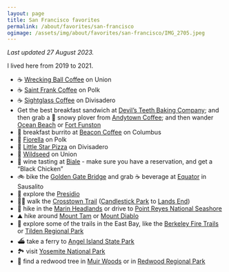 ```yaml
---
layout: page
title: San Francisco favorites
permalink: /about/favorites/san-francisco
ogimage: /assets/img/about/favorites/san-francisco/IMG_2705.jpeg
---
```

_Last updated 27 August 2023._

I lived here from 2019 to 2021.

- ☕️ [Wrecking Ball Coffee](https://maps.apple.com/?address=2271%20Union%20St,%20San%20Francisco,%20CA%20%2094123,%20United%20States&auid=15797632476955295124&ll=37.796755,-122.436643&lsp=9902&q=Wrecking%20Ball%20Coffee%20Roasters) on Union
- ☕️ [Saint Frank Coffee](https://maps.apple.com/?address=2340%20Polk%20St,%20San%20Francisco,%20CA%2094109,%20United%20States&auid=5105107099428073594&ll=37.798357,-122.422119&lsp=9902&q=Saint%20Frank%20Coffee) on Polk
- ☕️ [Sightglass Coffee](https://maps.apple.com/?address=301%20Divisadero%20St,%20San%20Francisco,%20CA%20%2094117,%20United%20States&auid=11327320202390494766&ll=37.772303,-122.437528&lsp=9902&q=Sightglass%20Coffee) on Divisadero
- Get the best breakfast sandwich at [Devil’s Teeth Baking Company](https://maps.apple.com/?address=3876%20Noriega%20St,%20San%20Francisco,%20CA%2094122,%20United%20States&auid=17922246749675822168&ll=37.753179,-122.504951&lsp=9902&q=Devil%E2%80%99s%20Teeth%20Baking%20Co.); and then grab a 🧋 snowy plover from [Andytown Coffee](https://maps.apple.com/?address=3655%20Lawton%20St,%20San%20Francisco,%20CA%20%2094122,%20United%20States&auid=13782962688710535021&ll=37.756661,-122.502226&lsp=9902&q=Andytown%20Coffee%20Roasters); and then wander [Ocean Beach](https://maps.apple.com/?address=San%20Francisco,%20CA%2094132,%20United%20States&auid=9113434404634483650&ll=37.756483,-122.510626&lsp=9902&q=Ocean%20Beach) or [Fort Funston](https://maps.apple.com/?address=Skyline%20Blvd,%20San%20Francisco,%20CA%2094132,%20United%20States&auid=18127498724970457636&ll=37.713829,-122.503889&lsp=9902&q=Fort%20Funston)
- 🌯 breakfast burrito at [Beacon Coffee](https://maps.apple.com/?address=805%20Columbus%20Ave,%20San%20Francisco,%20CA%20%2094133,%20United%20States&auid=464328432053712248&ll=37.802235,-122.413327&lsp=9902&q=Beacon%20Coffee%20%26%20Pantry) on Columbus
- 🍕 [Fiorella](https://maps.apple.com/?address=2238%20Polk%20St,%20San%20Francisco,%20CA%20%2094109,%20United%20States&auid=6440428275071146082&ll=37.797497,-122.421845&lsp=9902&q=Fiorella) on Polk
- 🍕 [Little Star Pizza](https://maps.apple.com/?address=846%20Divisadero%20St,%20San%20Francisco,%20CA%20%2094117,%20United%20States&auid=2550284738671571841&ll=37.777533,-122.438099&lsp=9902&q=Little%20Star%20Pizza) on Divisadero
- 🥗 [Wildseed](https://maps.apple.com/?address=2000%20Union%20St,%20San%20Francisco,%20CA%20%2094123,%20United%20States&auid=15478624536576708337&ll=37.797617,-122.432439&lsp=9902&q=Wildseed) on Union
- 🍷 wine tasting at [Biale](https://maps.apple.com/?address=4038%20Big%20Ranch%20Rd,%20Napa,%20CA%20%2094558,%20United%20States&auid=7692615653725857920&ll=38.350658,-122.300987&lsp=9902&q=Biale%20Vineyards&t=m) - make sure you have a reservation, and get a “Black Chicken”
- 🚲 bike the [Golden Gate Bridge](https://maps.apple.com/?address=Golden%20Gate%20Bridge,%20San%20Francisco%20CA,%20United%20States&auid=5260905935154504984&ll=37.818449,-122.478409&lsp=9902&q=Golden%20Gate%20Bridge) and grab ☕️ beverage at [Equator](https://maps.apple.com/?address=1201%20Bridgeway,%20Sausalito,%20CA%20%2094965,%20United%20States&auid=14650312616947151539&ll=37.859083,-122.485376&lsp=9902&q=Equator%20Coffees) in Sausalito
- 🌲 explore the [Presidio](https://maps.apple.com/?address=1750%20Lincoln%20Blvd,%20San%20Francisco,%20CA%2094129,%20United%20States&auid=5907117042203329110&ll=37.796899,-122.465458&lsp=9902&q=Presidio)
- 🚶‍♂️ walk the [Crosstown Trail](https://crosstowntrail.org) ([Candlestick Park](https://maps.apple.com/?address=San%20Francisco,%20CA%2094124,%20United%20States&auid=16502586621750172044&ll=37.709403,-122.381301&lsp=9902&q=San%20Francisco%20Crosstown%20Trail) to [Lands End](https://maps.apple.com/?address=Outer%20Richmond,%20San%20Francisco,%20CA,%20United%20States&auid=13171097645209421073&ll=37.780664,-122.511959&lsp=9902&q=Crosstown%20Trail))
- 🥾 hike in the [Marin Headlands](https://maps.apple.com/?address=Sausalito,%20CA%2094965,%20United%20States&auid=1555188781774265847&ll=37.847070,-122.527170&lsp=9902&q=Marin%20Headlands) or drive to [Point Reyes National Seashore](https://maps.apple.com/?address=1%20Bear%20Valley%20Rd,%20Point%20Reyes%20Station,%20CA%2094956,%20United%20States&auid=18433824986773446871&ll=38.043765,-122.869720&lsp=9902&q=Point%20Reyes%20National%20Seashore)
- ⛰️ hike around [Mount Tam](https://guides.apple.com/?ug=CghCYXkgQXJlYRINCK5NEP%2Bkn4L%2BmOCIZBIOCK5NEOGkwfXHquK6kAESDgiuTRDJ%2B5f20b%2Fw4qABEg4Irk0Q5Iep%2FPDbtcWtARINCK5NELebt871gPyPJRIOCK5NEJnc9vbWmtDGggESDgiuTRCPrtvbp9aHzucBEg4Irk0Qh4nw08HAtJjkARINCK5NEIqjp567trKiFhIOCK5NELrQjMuE1p24hwESDQiuTRDZqo%2FPrNLp%2B10SDgiuTRDXwefiisWG6f8BEg4Irk0QsIOMjKLukOP0ARIOCK5NEKSFqdetvrLTuQESDQiuTRDw%2BPOeqZX%2F9GASDQiuTRDAs438kLXnngYSDQiuTRD7lof%2FtePBvEYSDgiuTRCE1d3K3tGYkooBEg4Irk0Q0aSrhNren9mbARINCK5NEMyen4Pz4paudxIOCK5NEOuBqJ3tkbnV4QESDgiuTRDPl9GCp4e3w8MBEg4Irk0Q67a17L6It5XaARINCK5NEPjZkIXGn%2FDLXhIOCK5NEIWp0PaW7L%2BkugESDQiuTRCA0cHP4KXq4GoSDgiuTRCqjufH5J7K9%2FQBEg4Irk0Q9%2F7i1tPS2qyOARINCK5NEPuV9qmMxLq8LBINCK5NENTLpu%2FZt9S3bBINCK5NEPe7z4LR%2FsjKFRIOCK5NEPL%2Bo4Xrg%2BOgvAESDgiuTRDt%2FbGUt87LodUBEg4Irk0Q%2BonVi%2BGtjIjsARINCK5NENychPHlqfyeRRINCK5NENSD0NSxsLKQYhINCK5NEMqC79Cw8Z7WfBINCK5NEKu24sDckIrAYxIOCK5NEJH2uP7RyqvbkgESDgiuTRDK9LCqvsmGuqABEg0Irk0QyZT%2FgsrKxtwMEg4Irk0QuPun75GxsOufARINCK5NEOP4ydPM5N3IMxIOCK5NEPDKv7z98%2B%2Bb0wESDQiuTRC206Hc3sfP%2FTASDQiuTRCVh9eFt6m%2Bx3cSDQiuTRDK7KzurJqU4QcSDQiuTRCDsLTUncaS%2Bjk%3D) or [Mount Diablo](https://guides.apple.com/?ug=CghCYXkgQXJlYRINCK5NEP%2Bkn4L%2BmOCIZBIOCK5NEOGkwfXHquK6kAESDgiuTRDJ%2B5f20b%2Fw4qABEg4Irk0Q5Iep%2FPDbtcWtARINCK5NELebt871gPyPJRIOCK5NEJnc9vbWmtDGggESDgiuTRCPrtvbp9aHzucBEg4Irk0Qh4nw08HAtJjkARINCK5NEIqjp567trKiFhIOCK5NELrQjMuE1p24hwESDQiuTRDZqo%2FPrNLp%2B10SDgiuTRDXwefiisWG6f8BEg4Irk0QsIOMjKLukOP0ARIOCK5NEKSFqdetvrLTuQESDQiuTRDw%2BPOeqZX%2F9GASDQiuTRDAs438kLXnngYSDQiuTRD7lof%2FtePBvEYSDgiuTRCE1d3K3tGYkooBEg4Irk0Q0aSrhNren9mbARINCK5NEMyen4Pz4paudxIOCK5NEOuBqJ3tkbnV4QESDgiuTRDPl9GCp4e3w8MBEg4Irk0Q67a17L6It5XaARINCK5NEPjZkIXGn%2FDLXhIOCK5NEIWp0PaW7L%2BkugESDQiuTRCA0cHP4KXq4GoSDgiuTRCqjufH5J7K9%2FQBEg4Irk0Q9%2F7i1tPS2qyOARINCK5NEPuV9qmMxLq8LBINCK5NENTLpu%2FZt9S3bBINCK5NEPe7z4LR%2FsjKFRIOCK5NEPL%2Bo4Xrg%2BOgvAESDgiuTRDt%2FbGUt87LodUBEg4Irk0Q%2BonVi%2BGtjIjsARINCK5NENychPHlqfyeRRINCK5NENSD0NSxsLKQYhINCK5NEMqC79Cw8Z7WfBINCK5NEKu24sDckIrAYxIOCK5NEJH2uP7RyqvbkgESDgiuTRDK9LCqvsmGuqABEg0Irk0QyZT%2FgsrKxtwMEg4Irk0QuPun75GxsOufARINCK5NEOP4ydPM5N3IMxIOCK5NEPDKv7z98%2B%2Bb0wESDQiuTRC206Hc3sfP%2FTASDQiuTRCVh9eFt6m%2Bx3cSDQiuTRDK7KzurJqU4QcSDQiuTRCDsLTUncaS%2Bjk%3D)
- 🥾 explore some of the trails in the East Bay, like the [Berkeley Fire Trails](https://guides.apple.com/?ug=CghCYXkgQXJlYRINCK5NEP%2Bkn4L%2BmOCIZBIOCK5NEOGkwfXHquK6kAESDgiuTRDJ%2B5f20b%2Fw4qABEg4Irk0Q5Iep%2FPDbtcWtARINCK5NELebt871gPyPJRIOCK5NEJnc9vbWmtDGggESDgiuTRCPrtvbp9aHzucBEg4Irk0Qh4nw08HAtJjkARINCK5NEIqjp567trKiFhIOCK5NELrQjMuE1p24hwESDQiuTRDZqo%2FPrNLp%2B10SDgiuTRDXwefiisWG6f8BEg4Irk0QsIOMjKLukOP0ARIOCK5NEKSFqdetvrLTuQESDQiuTRDw%2BPOeqZX%2F9GASDQiuTRDAs438kLXnngYSDQiuTRD7lof%2FtePBvEYSDgiuTRCE1d3K3tGYkooBEg4Irk0Q0aSrhNren9mbARINCK5NEMyen4Pz4paudxIOCK5NEOuBqJ3tkbnV4QESDgiuTRDPl9GCp4e3w8MBEg4Irk0Q67a17L6It5XaARINCK5NEPjZkIXGn%2FDLXhIOCK5NEIWp0PaW7L%2BkugESDQiuTRCA0cHP4KXq4GoSDgiuTRCqjufH5J7K9%2FQBEg4Irk0Q9%2F7i1tPS2qyOARINCK5NEPuV9qmMxLq8LBINCK5NENTLpu%2FZt9S3bBINCK5NEPe7z4LR%2FsjKFRIOCK5NEPL%2Bo4Xrg%2BOgvAESDgiuTRDt%2FbGUt87LodUBEg4Irk0Q%2BonVi%2BGtjIjsARINCK5NENychPHlqfyeRRINCK5NENSD0NSxsLKQYhINCK5NEMqC79Cw8Z7WfBINCK5NEKu24sDckIrAYxIOCK5NEJH2uP7RyqvbkgESDgiuTRDK9LCqvsmGuqABEg0Irk0QyZT%2FgsrKxtwMEg4Irk0QuPun75GxsOufARINCK5NEOP4ydPM5N3IMxIOCK5NEPDKv7z98%2B%2Bb0wESDQiuTRC206Hc3sfP%2FTASDQiuTRCVh9eFt6m%2Bx3cSDQiuTRDK7KzurJqU4QcSDQiuTRCDsLTUncaS%2Bjk%3D) or [Tilden Regional Park](https://guides.apple.com/?ug=CghCYXkgQXJlYRINCK5NEP%2Bkn4L%2BmOCIZBIOCK5NEOGkwfXHquK6kAESDgiuTRDJ%2B5f20b%2Fw4qABEg4Irk0Q5Iep%2FPDbtcWtARINCK5NELebt871gPyPJRIOCK5NEJnc9vbWmtDGggESDgiuTRCPrtvbp9aHzucBEg4Irk0Qh4nw08HAtJjkARINCK5NEIqjp567trKiFhIOCK5NELrQjMuE1p24hwESDQiuTRDZqo%2FPrNLp%2B10SDgiuTRDXwefiisWG6f8BEg4Irk0QsIOMjKLukOP0ARIOCK5NEKSFqdetvrLTuQESDQiuTRDw%2BPOeqZX%2F9GASDQiuTRDAs438kLXnngYSDQiuTRD7lof%2FtePBvEYSDgiuTRCE1d3K3tGYkooBEg4Irk0Q0aSrhNren9mbARINCK5NEMyen4Pz4paudxIOCK5NEOuBqJ3tkbnV4QESDgiuTRDPl9GCp4e3w8MBEg4Irk0Q67a17L6It5XaARINCK5NEPjZkIXGn%2FDLXhIOCK5NEIWp0PaW7L%2BkugESDQiuTRCA0cHP4KXq4GoSDgiuTRCqjufH5J7K9%2FQBEg4Irk0Q9%2F7i1tPS2qyOARINCK5NEPuV9qmMxLq8LBINCK5NENTLpu%2FZt9S3bBINCK5NEPe7z4LR%2FsjKFRIOCK5NEPL%2Bo4Xrg%2BOgvAESDgiuTRDt%2FbGUt87LodUBEg4Irk0Q%2BonVi%2BGtjIjsARINCK5NENychPHlqfyeRRINCK5NENSD0NSxsLKQYhINCK5NEMqC79Cw8Z7WfBINCK5NEKu24sDckIrAYxIOCK5NEJH2uP7RyqvbkgESDgiuTRDK9LCqvsmGuqABEg0Irk0QyZT%2FgsrKxtwMEg4Irk0QuPun75GxsOufARINCK5NEOP4ydPM5N3IMxIOCK5NEPDKv7z98%2B%2Bb0wESDQiuTRC206Hc3sfP%2FTASDQiuTRCVh9eFt6m%2Bx3cSDQiuTRDK7KzurJqU4QcSDQiuTRCDsLTUncaS%2Bjk%3D)
- ⛴️ take a ferry to [Angel Island State Park](https://maps.apple.com/?address=Sausalito%20CA%2094965,%20United%20States&auid=9090821029790562848&ll=37.862126,-122.430456&lsp=9902&q=Angel%20Island%20State%20Park)
- 🏞️ visit [Yosemite National Park](https://maps.apple.com/?address=Yosemite%20National%20Park,%20Yosemite%20National%20Park,%20CA%20%2095389,%20United%20States&auid=9954189438040369796&ll=37.934074,-119.464982&lsp=9902&q=Yosemite%20National%20Park)
- 🌲 find a redwood tree in [Muir Woods](https://maps.apple.com/?address=1%20Muir%20Woods%20Rd,%20Mill%20Valley,%20CA%20%2094941,%20United%20States&auid=10409377109732512353&ll=37.895921,-122.579699&lsp=9902&q=Muir%20Woods%20National%20Monument) or in [Redwood Regional Park](https://maps.apple.com/?address=7867%20Redwood%20Rd,%20Oakland,%20CA%2094619,%20United%20States&auid=16850622716877148972&ll=37.814242,-122.165616&lsp=9902&q=Reinhardt%20Redwood%20Regional%20Park)